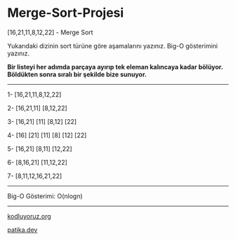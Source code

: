 # Merge-Sort-Projesi

[16,21,11,8,12,22] - Merge Sort

Yukarıdaki dizinin sort türüne göre aşamalarını yazınız.
Big-O gösterimini yazınız.

**Bir listeyi her adımda parçaya ayırıp tek eleman kalıncaya kadar bölüyor. Böldükten sonra sıralı bir şekilde bize sunuyor.**

___

1- [16,21,11,8,12,22]

2- [16,21,11] [8,12,22]

3- [16,21] [11] [8,12] [22]

4- [16] [21] [11] [8] [12] [22]

5- [16,21] [8,11] [12,22]

6- [8,16,21] [11,12,22]

7- [8,11,12,16,21,22]

___

 Big-O Gösterimi:  O(nlogn)


___

[kodluyoruz.org](https://kodluyoruz.org/tr/kodluyoruz/)

[patika.dev](https://www.patika.dev/tr)
